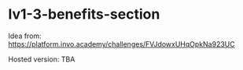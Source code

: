 # lv1-3-benefits-section

Idea from: https://platform.invo.academy/challenges/FVJdowxUHqOpkNa923UC

Hosted version: TBA